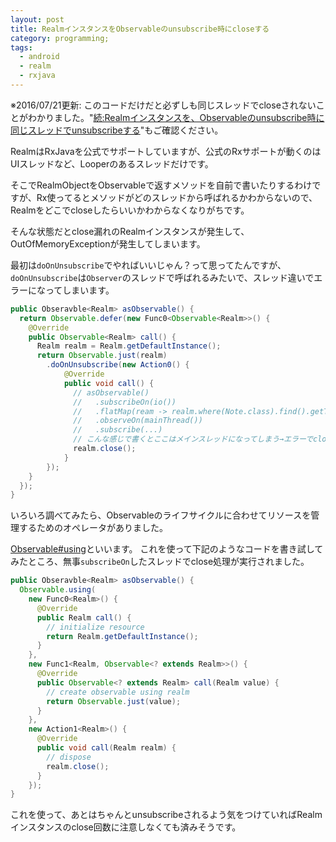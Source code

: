 ```yaml
---
layout: post
title: RealmインスタンスをObservableのunsubscribe時にcloseする
category: programming;
tags:
  - android
  - realm
  - rxjava
---
```


※2016/07/21更新: このコードだけだと必ずしも同じスレッドでcloseされないことがわかりました。"[続:Realmインスタンスを、Observableのunsubscribe時に同じスレッドでunsubscribeする](/2016/07/21/how-to-close-realm-upon-unsubscribe-on-same-thread/)"もご確認ください。

RealmはRxJavaを公式でサポートしていますが、公式のRxサポートが動くのはUIスレッドなど、Looperのあるスレッドだけです。

そこでRealmObjectをObservableで返すメソッドを自前で書いたりするわけですが、Rx使ってるとメソッドがどのスレッドから呼ばれるかわからないので、Realmをどこでcloseしたらいいかわからなくなりがちです。

そんな状態だとclose漏れのRealmインスタンスが発生して、OutOfMemoryExceptionが発生してしまいます。

最初は`doOnUnsubscribe`でやればいいじゃん？って思ってたんですが、`doOnUnsubscribe`は`Observer`のスレッドで呼ばれるみたいで、スレッド違いでエラーになってしまいます。

```java
public Obseravble<Realm> asObservable() {
  return Observable.defer(new Func0<Observable<Realm>>() {
    @Override
    public Observable<Realm> call() {
      Realm realm = Realm.getDefaultInstance();
      return Observable.just(realm)
        .doOnUnsubscribe(new Action0() {
            @Override
            public void call() {
              // asObservable()
              //   .subscribeOn(io())
              //   .flatMap(ream -> realm.where(Note.class).find().getTitle())
              //   .observeOn(mainThread())
              //   .subscribe(...)
              // こんな感じで書くとここはメインスレッドになってしまう→エラーでcloseできない
              realm.close();
            }
        });
    }
  });
}
```


いろいろ調べてみたら、Observableのライフサイクルに合わせてリソースを管理するためのオペレータがありました。

[Observable#using](http://reactivex.io/documentation/operators/using.html)といいます。
これを使って下記のようなコードを書き試してみたところ、無事`subscribeOn`したスレッドでclose処理が実行されました。

```java
public Obseravble<Realm> asObservable() {
  Observable.using(
    new Func0<Realm>() {
      @Override
      public Realm call() {
        // initialize resource
        return Realm.getDefaultInstance();
      }
    },
    new Func1<Realm, Observable<? extends Realm>>() {
      @Override
      public Observable<? extends Realm> call(Realm value) {
        // create observable using realm
        return Observable.just(value);
      }
    },
    new Action1<Realm>() {
      @Override
      public void call(Realm realm) {
        // dispose
        realm.close();
      }
    });
}
```

これを使って、あとはちゃんとunsubscribeされるよう気をつけていればRealmインスタンスのclose回数に注意しなくても済みそうです。
